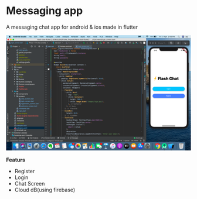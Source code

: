 # Messaging app 

A messaging chat app for android & ios made in flutter

![icon](images/SS.png)


**Featurs**
  - Register
  - Login
  - Chat Screen
  - Cloud dB(using firebase)
